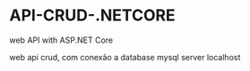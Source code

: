 # API-CRUD-.NETCORE
 web API with ASP.NET Core

web api crud, com conexão a database mysql server localhost 


